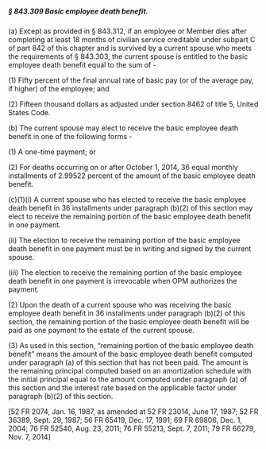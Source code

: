 ##### § 843.309 Basic employee death benefit. #####

(a) Except as provided in § 843.312, if an employee or Member dies after completing at least 18 months of civilian service creditable under subpart C of part 842 of this chapter and is survived by a current spouse who meets the requirements of § 843.303, the current spouse is entitled to the basic employee death benefit equal to the sum of -

(1) Fifty percent of the final annual rate of basic pay (or of the average pay, if higher) of the employee; and

(2) Fifteen thousand dollars as adjusted under section 8462 of title 5, United States Code.

(b) The current spouse may elect to receive the basic employee death benefit in one of the following forms -

(1) A one-time payment; or

(2) For deaths occurring on or after October 1, 2014, 36 equal monthly installments of 2.99522 percent of the amount of the basic employee death benefit.

(c)(1)(i) A current spouse who has elected to receive the basic employee death benefit in 36 installments under paragraph (b)(2) of this section may elect to receive the remaining portion of the basic employee death benefit in one payment.

(ii) The election to receive the remaining portion of the basic employee death benefit in one payment must be in writing and signed by the current spouse.

(iii) The election to receive the remaining portion of the basic employee death benefit in one payment is irrevocable when OPM authorizes the payment.

(2) Upon the death of a current spouse who was receiving the basic employee death benefit in 36 installments under paragraph (b)(2) of this section, the remaining portion of the basic employee death benefit will be paid as one payment to the estate of the current spouse.

(3) As used in this section, “remaining portion of the basic employee death benefit” means the amount of the basic employee death benefit computed under paragraph (a) of this section that has not been paid. The amount is the remaining principal computed based on an amortization schedule with the initial principal equal to the amount computed under paragraph (a) of this section and the interest rate based on the applicable factor under paragraph (b)(2) of this section.

[52 FR 2074, Jan. 16, 1987, as amended at 52 FR 23014, June 17, 1987; 52 FR 36389, Sept. 29, 1987; 56 FR 65419, Dec. 17, 1991; 69 FR 69806, Dec. 1, 2004; 76 FR 52540, Aug. 23, 2011; 76 FR 55213, Sept. 7, 2011; 79 FR 66279, Nov. 7, 2014]